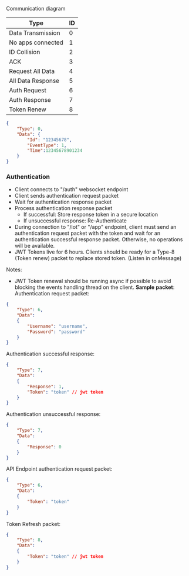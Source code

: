 Communication diagram


| Type              | ID  |
| ----------------- | --- |
| Data Transmission | 0   |
| No apps connected | 1   |
| ID Collision      | 2   |
| ACK               | 3   |
| Request All Data  | 4   |
| All Data Response | 5   |
| Auth Request      | 6   |
| Auth Response     | 7   |
| Token Renew       | 8   |


```json
{
	"Type": 0,
	"Data": {
		"Id": "12345678",
		"EventType": 1,
		"Time":12345678901234
	}
}
```

### Authentication
- Client connects to "/auth" websocket endpoint
- Client sends authentication request packet
- Wait for authentication response packet
- Process authentication response packet
	- If successful: Store response token in a secure location
	- If unsuccessful response: Re-Authenticate
- During connection to "/iot" or "/app" endpoint, client must send an authentication request packet with the token and wait for an authentication successful response packet. Otherwise, no operations will be available.
- JWT Tokens live for 6 hours. Clients should be ready for a Type-8 (Token renew) packet to replace stored token. (Listen in onMessage)

Notes:
- JWT Token renewal should be running async if possible to avoid blocking the events handling thread on the client.
**Sample** **packet**:
Authentication request packet: 
```json
{
	"Type": 6,
	"Data": 
	{
		"Username": "username",
		"Password": "password"
	}
}
```
Authentication successful response:
```json
{
	"Type": 7,
	"Data":
	{
		"Response": 1,
		"Token": "token" // jwt token
	}
}
```
Authentication unsuccessful response:
```json
{
	"Type": 7,
	"Data":
	{
		"Response": 0
	}
}
```
API Endpoint authentication request packet:
```json
{
    "Type": 6,
    "Data":
    {
        "Token": "token"
    }
}
```

Token Refresh packet:
```json
{
	"Type": 8,
	"Data":
	{
		"Token": "token" // jwt token
	}
}
```
